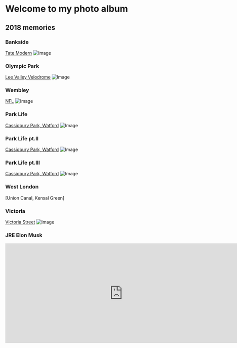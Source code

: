 # Welcome to my photo album

## 2018 memories

### Bankside
[Tate Modern](https://www.instagram.com/p/BNTtAtYj8rD5PQY1KIExHxe6xpGzOj6fhP2MqMo/) ![Image](https://instagram.flhr2-1.fna.fbcdn.net/vp/ea0a606c62f55a46eaca845a4d3db734/5CEB89F5/t51.2885-15/e35/14624509_1603818669926655_5837834778400784384_n.jpg?_nc_ht=instagram.flhr2-1.fna.fbcdn.net)

### Olympic Park
[Lee Valley Velodrome](https://www.instagram.com/p/BNkFFIUD7gtSHOpBOVxkjmSVeikYToRnKriovw0/) ![Image](https://instagram.flhr2-1.fna.fbcdn.net/vp/a9fda799f855ca64ee8316bcac2cee61/5CE43D74/t51.2885-15/e35/15253192_1841685486113715_5924335462691897344_n.jpg?_nc_ht=instagram.flhr2-1.fna.fbcdn.net)

### Wembley
[NFL](https://www.instagram.com/p/BMMTgyAj8CiwObJEmnqzois_iJWq7STnlkGMIE0/) ![Image](https://instagram.flhr2-1.fna.fbcdn.net/vp/45cbe1f35059a310fec392f878b6f184/5CDB2068/t51.2885-15/e35/14719190_356020781401405_73025864350040064_n.jpg?_nc_ht=instagram.flhr2-1.fna.fbcdn.net)

### Park Life
[Cassiobury Park, Watford](https://www.instagram.com/p/BVND6OhhgkQdPE2rafLGRfg90aBcw7UbX6ri3g0/) ![Image](https://instagram.flhr2-1.fna.fbcdn.net/vp/bba15ea552854461c9d18e61e9539f75/5D278E54/t51.2885-15/e35/19120601_1891524081135427_1360525208489820160_n.jpg?_nc_ht=instagram.flhr2-1.fna.fbcdn.net)

### Park Life pt.II
[Cassiobury Park, Watford](https://www.instagram.com/p/BVK4Q7eBZUhRLIxeIwnAV5LXOOpLtJxTqJbr2Y0/) ![Image](https://instagram.flhr2-1.fna.fbcdn.net/vp/da29cd86c8dd2ec16ada16e91c0a6b2c/5D11CD33/t51.2885-15/e35/19120929_237940856694804_694309101512949760_n.jpg?_nc_ht=instagram.flhr2-1.fna.fbcdn.net)

### Park Life pt.III
[Cassiobury Park, Watford](https://www.instagram.com/p/BTzgP1uBIVYyfjzbF_6-BWGFk1zup1ggGj5h-M0/) ![Image](https://instagram.flhr2-1.fna.fbcdn.net/vp/f50c396c6f4bbc0713f22946547da371/5D101105/t51.2885-15/e35/18300148_1129601497172332_1706422074710425600_n.jpg?_nc_ht=instagram.flhr2-1.fna.fbcdn.net)

### West London
[Union Canal, Kensal Green]

### Victoria
[Victoria Street](https://www.instagram.com/p/BPhZ4gfjS-CMbyM9Vx-iJ31gibGWFkaGEqobQA0/) ![Image](https://instagram.flhr2-1.fna.fbcdn.net/vp/aef41ccbed3d4c800a1d790c5cafa8bd/5D1C6019/t51.2885-15/e35/16110805_395423834125456_5261064513574141952_n.jpg?_nc_ht=instagram.flhr2-1.fna.fbcdn.net)

### JRE Elon Musk
<iframe width="740" height="315" src="https://www.youtube.com/embed/ycPr5-27vSI?t=7814" frameborder="0" allow="accelerometer; autoplay; encrypted-media; gyroscope; picture-in-picture" allowfullscreen></iframe>
